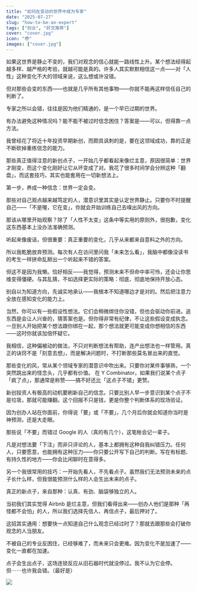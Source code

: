 ```yaml
---
title: "如何在变动的世界中成为专家"
date: "2025-07-27"
slug: "how-to-be-an-expert"
tags: ["创业", "好文推荐"]
cover: "cover.jpg"
icon: "😎"
images: ["cover.jpg"]
---
```

如果这世界是静止不变的，我们对观念的信心就能一路线性上升。某个想法经得起越多样、越严格的考验，就越可能是真的。许多人其实默默相信这一点——对「人性」这种变化不大的领域来说，这么想或许没错。



但对那些会变的东西——也就是几乎所有其他事物——你就不能再这样信任自己的判断了。



专家之所以会错，往往是因为他们精通的，是一个早已过期的世界。



有办法避免这种情况吗？能不能不被过时信念困住？答案是——可以，但得靠一点方法。



我曾经花了将近十年投资早期新创，而颇具讽刺的是，要在这领域成功，靠的正是不断砍掉重练信念的能力。



那些真正值得注意的新创点子，一开始几乎都看起来像烂主意，原因很简单：世界才刚变，而这个变化刚好让它从坏变成了对。我花了很多时间学会分辨这种「翻盘」，而这套技巧，其实也能套用在一切新想法上。



第一步，养成一种信念：世界一定会变。



那些对自己观点越来越笃定的人，潜意识里其实是认定世界静止。只要你不时提醒自己——「不是喔，它在变」，你就会开始训练自己去嗅出风的方向。



那该从哪里开始观察？除了「人性不太变」这条中等实用的原则外，很抱歉，变化这东西基本上没办法准确预测。



听起来像废话，但很重要：真正重要的变化，几乎从来都来自意料之外的方向。



所以我乾脆放弃预测。每次有人在访问里问我「未来怎么看」，我脑中都像没读书的考生一样拼命乱掰出一个听起来不错的答案。



但这不是因为我懒。恰好相反——我觉得，预测未来不但命中率可怜，还会让你思维变得僵硬。与其乱猜，不如选择更实际的策略：彻底、彻底地保持开放心态。



别自以为知道方向，先诚实地承认——我根本不知道哪边才是对的。然后把注意力全放在感知变化的能力上。



当然，你可以有一些假设性想法。它们会稍微绑住你没错，但也会驱动你前进。追东西是会让人兴奋的，猜答案也是。但你得非常有纪律，不让这些假设变成执念。
一旦别人开始把某个想法跟你绑在一起，那个想法就更可能变成你想相信的东西——这时你就该加倍怀疑它。



我相信，这种偏被动的做法，不只对判断想法有帮助，连产出想法也一样管用。真正的诀窍不是「刻意去想」，而是解决问题时，不打断那些莫名冒出来的直觉。



那些变化的风，常从某个领域专家的潜意识中吹出来。只要你对某件事够熟，一个突然跳出来的怪念头，几乎都有价值。
在 Y Combinator，如果我们说某个点子「疯了点」，那通常是称赞——搞不好还比「这点子不错」更赞。



新创投资人有极高的动机要刷新自己的信念。只要比别人早一步意识到某个点子不是垃圾，那就可能赚翻。这个回报不只是钱，更是你整个判断体系的现场验证。



因为创办人站在你面前，你得说「要」或「不要」，几个月后你就会知道你当时是神预测，还是大走眼。



那些说「不要」而错过 Google 的人（真的有几个），这笔帐会记一辈子。



凡是对想法要「下注」而非只评论的人，基本上都拥有这种自我纠错压力。任何人，只要愿意，也能拥有这种压力——你只要公开写下自己的判断。写在有标题、有持久性的地方——你会比闲聊时在意得多。



另一个我很常用的技巧：一开始先看人，不先看点子。虽然我们无法预测未来的点子长什么样，但我很能预测什么样的人会生出未来的点子。



真正的新点子，来自那种：认真、有劲、脑袋够独立的人。



当初我们其实觉得 Airbnb 是烂主意，但我们看得出来——创办人他们是那种「再怪都不会怕」的人，所以我们选择先信人、再信点子，最后押对了。



这招其实通用：想要快一点知道自己什么观念已经过时了？那就去跟那些会打破你观念的人当朋友。



不被自己的专业反困住，已经够难了，而未来只会更难。因为变化不是加速了——变化一直都在加速。



点子会生出点子，这场连锁反应从旧石器时代就没停过。我不认为它会停。
但⋯⋯也许我会错。（最好是）




![](https://prod-files-secure.s3.us-west-2.amazonaws.com/112d0858-5090-4d34-a606-b75eb8d65fd2/46476355-9cf3-4e99-9b7a-3531bc426380/1000202064.png?X-Amz-Algorithm=AWS4-HMAC-SHA256&X-Amz-Content-Sha256=UNSIGNED-PAYLOAD&X-Amz-Credential=ASIAZI2LB466UPB6L4GX%2F20251025%2Fus-west-2%2Fs3%2Faws4_request&X-Amz-Date=20251025T172924Z&X-Amz-Expires=3600&X-Amz-Security-Token=IQoJb3JpZ2luX2VjEMH%2F%2F%2F%2F%2F%2F%2F%2F%2F%2FwEaCXVzLXdlc3QtMiJIMEYCIQDs4mJGlYvbfKb9iefJZZgVEAOWgtdSIDxEoPx%2BFssr0wIhANHgftd5bnglYhRvr%2BiIxQ2wg6dOOckGqsqqEtmLzoF6Kv8DCHkQABoMNjM3NDIzMTgzODA1IgxX8az2TNoBux9dmNEq3AOaKVHMA9q4bsPUvv7WMAX5Mayr2TQPDJ0nE66uyKfYtyhM63gpyOGCopYmb4f%2Bp%2F%2B8SEg1FwSGVTjYrQUphVZ9YvesvouXsRhx%2Fn%2BaJfXwYzImW5YJ6Yv02ysdeifesoquGkb95CvSORM2k%2FRfIJUrl0rXQJjURdc3CliSCDoOR0lI167p5DgHYrqMVqTxcmbBAwuEtWwsqp0e5h7P%2BfahUT%2BHs4jF3evhHWGssxlCZsWJGQHt7%2BIN%2BlXAIoW6HVgxTGAkWlnrRvJjQ4TQ4QQ%2FDhzcPCWxJ2ahrgmCDspViAct1j4ZrhUp5ue8ukw7BDBLmjO4kvz%2BKUBo6%2BMKNocwhn6MPm5oyDXn8feSSMZu4fONTExTb4MZnx0tvBBdHjWXInX86GUi%2Fu5tv9oEMCeNjlJ%2BkEK%2FXyWajhg9pojH2zG22MSmWBmN5lY8aYv%2FjJq9IbfulKNLoyfFpkEqfL3QwiW3P9fkSf6mJJ1yMw3oQdeQChwV3kI2fpzwtqJ3vFKyKXXgOuqvoRi2RxdTSPc7jDnTozlZxQfY6hQz8wAJoIab%2Bpxaf3UbYYClvcwdjJMb7wlK2%2BAr7Dm%2Fp%2B%2FkmhqCJEclCi0AnHGwbGbAcHPxHAi7%2B3vMgwZFEkn1XjDh8%2FPHBjqkAR8qZlZJVTcYi%2Fzc5%2FFsmT%2F89KJnXjVS4YY1aLQxYWC3cB4VgR9ZVlM3aBT7Zxr6fonbxZoFn6qzOCRJmxpazysddL8ZTO7WFwDMBbgwIulGa3vxE4A32DuSD49waHiheKnuZUdLYwSjI62dc8hn%2Buz%2FP0XwkBVZDDeG0oBihoHZIqEz3I%2BNBz0QtAq%2Bi3LuILmC4p6pVJEI%2F3nTPW%2BcYH2730jl&X-Amz-Signature=0ced5286a8badd9f8d6fa1838e07ce9c666a76c4f0122638ff10bea1a20809da&X-Amz-SignedHeaders=host&x-amz-checksum-mode=ENABLED&x-id=GetObject)

